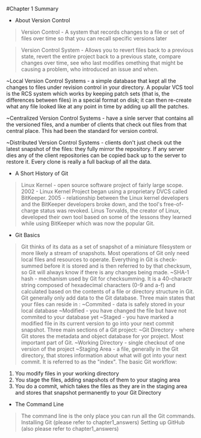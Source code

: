 #Chapter 1 Summary



* About Version Control

>Version Control - A system that records changes to a file or set of files over time so that you can recall specific versions later

>Version Control System - Allows you to revert files back to a previous state, revert the entire project back to a previous state, compare changes over time, see who last modifies omething that might be causing a problem, who introduced an issue and when. 

~Local Version Control Systems - a simple database that kept all the changes to files under revision control in your directory. A popular VCS tool is the RCS system which works by keeping patch sets (that is, the differences between files) in a special format on disk; it can then re-create what any file looked like at any point in time by adding up alll the patches.

~Centralized Version Control Systems - have a sinle server that contains all the versioned files, and a number of clients that check out files from that central place. This had been the standard for version control.

~Distributed Version Control Systems - clients don't just check out the latest snapshot of the files: they fully mirror the repository. If any server dies any of the client repositories can be copied back up to the server to restore it. Every clone is really a full backup of all the data.


* A Short History of Git

>Linux Kernel - open source software project of fairly large scope. 
>2002 - Linux Kernel Project began using a proprietary DVCS called BitKeeper.
>2005 - relationship between the Linux kernel developers and the BitKeeper developers broke down, and the tool's free-of-charge status was revoked. 
>Linus Torvalds, the creator of Linux, developed their own tool based on some of the lessons they learned while using BitKeeper which was now the popular Git.


* Git Basics

>Git thinks of its data as a set of snapshot of a miniature filesystem or more likely a stream of snapshots.
>Most operations of Git only need local files and resources to operate.
>Everything in Git is check-summed before it is stored and is then referred to by that checksum, so Git will always know if there is any changes being made. 
~SHA-1 hash - mechanism used by Git for checksumming. It is a 40-charactr string composed of hexadecimal characters (0-9 and a-f) and calculated based on the contents of a file or directory structure in Git.
>Git generally only add data to the Git database.
>Three main states that your files can reside in :
~Commited - data is safely stored in your local database
~Modified - you have changed the file but have not commited to your database yet
~Staged - you have marked a modified file in its current version to go into your next commit snapshot.
>Three main sections of a Git project:
~Git Directory - where Git stores the metadata and object database for yor project. Most important part of Git.
~Working Directory - single checkout of one version of the project
~Staging Area - a file, generally in the Git directory, that stores information about what will got into your next commit. It is referred to as the "index".
>The basic Git workflow:
1. You modify files in your working directory
2. You stage the files, adding snapshots of them to your staging area
3. You do a commit, which takes the files as they are in the staging area and stores that snapshot permanently to your Git Directory

* The Command Line

>The command line is the only place you can run all the Git commands.
>Installing Git (please refer to chapter1_answers)
>Setting up GitHub (also please refer to chapter1_answers)




